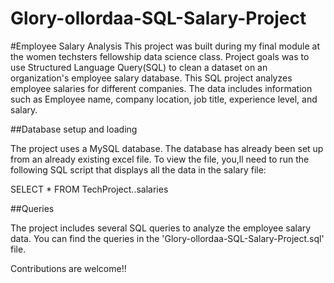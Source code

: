 # Glory-ollordaa-SQL-Salary-Project

#Employee Salary Analysis
This project was built during my final module at the women techsters fellowship data science class.
Project goals was to use Structured Language Query(SQL) to clean a dataset on an organization's employee salary database.
This SQL project analyzes employee salaries for different companies. The data includes information such as Employee name, company location, job title, experience level, and salary.

##Database setup and loading

The project uses a MySQL database. The database has already been set up from an already existing excel file. To view the file, you,ll need to run the following  SQL script that displays all the data in the salary file:

SELECT * 
FROM TechProject..salaries

##Queries

The project includes several SQL queries to analyze the employee salary data. You can find the queries in the 'Glory-ollordaa-SQL-Salary-Project.sql' file.

Contributions are welcome!!



